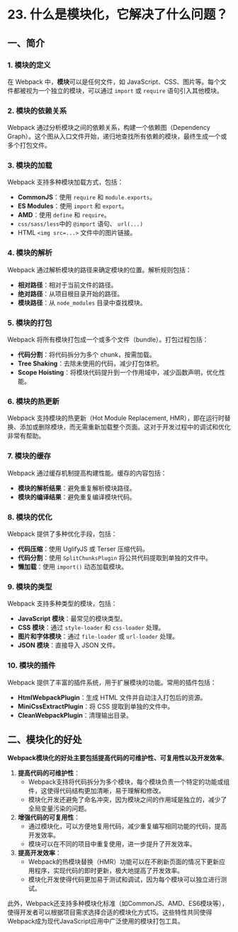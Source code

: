 # 23. 什么是模块化，它解决了什么问题？

## 一、简介

### 1. **模块的定义**
在 Webpack 中，**模块**可以是任何文件，如 JavaScript、CSS、图片等。每个文件都被视为一个独立的模块，可以通过 `import` 或 `require` 语句引入其他模块。

### 2. **模块的依赖关系**
Webpack 通过分析模块之间的依赖关系，构建一个依赖图（Dependency Graph）。这个图从入口文件开始，递归地查找所有依赖的模块，最终生成一个或多个打包文件。

### 3. **模块的加载**
Webpack 支持多种模块加载方式，包括：
- **CommonJS**：使用 `require` 和 `module.exports`。
- **ES Modules**：使用 `import` 和 `export`。
- **AMD**：使用 `define` 和 `require`。
- `css/sass/less`中的 `@import` 语句、 `url(...)` 
- HTML `<img src=...>` 文件中的图片链接。

### 4. **模块的解析**
Webpack 通过解析模块的路径来确定模块的位置。解析规则包括：
- **相对路径**：相对于当前文件的路径。
- **绝对路径**：从项目根目录开始的路径。
- **模块路径**：从 `node_modules` 目录中查找模块。

### 5. **模块的打包**
Webpack 将所有模块打包成一个或多个文件（bundle）。打包过程包括：
- **代码分割**：将代码拆分为多个 chunk，按需加载。
- **Tree Shaking**：去除未使用的代码，减少打包体积。
- **Scope Hoisting**：将模块代码提升到一个作用域中，减少函数声明，优化性能。

### 6. **模块的热更新**
Webpack 支持模块的热更新（Hot Module Replacement, HMR），即在运行时替换、添加或删除模块，而无需重新加载整个页面。这对于开发过程中的调试和优化非常有帮助。

### 7. **模块的缓存**
Webpack 通过缓存机制提高构建性能。缓存的内容包括：
- **模块的解析结果**：避免重复解析模块路径。
- **模块的编译结果**：避免重复编译模块代码。

### 8. **模块的优化**
Webpack 提供了多种优化手段，包括：
- **代码压缩**：使用 UglifyJS 或 Terser 压缩代码。
- **代码分割**：使用 `SplitChunksPlugin` 将公共代码提取到单独的文件中。
- **懒加载**：使用 `import()` 动态加载模块。

### 9. **模块的类型**
Webpack 支持多种类型的模块，包括：
- **JavaScript 模块**：最常见的模块类型。
- **CSS 模块**：通过 `style-loader` 和 `css-loader` 处理。
- **图片和字体模块**：通过 `file-loader` 或 `url-loader` 处理。
- **JSON 模块**：直接导入 JSON 文件。

### 10. **模块的插件**
Webpack 提供了丰富的插件系统，用于扩展模块的功能。常用的插件包括：
- **HtmlWebpackPlugin**：生成 HTML 文件并自动注入打包后的资源。
- **MiniCssExtractPlugin**：将 CSS 提取到单独的文件中。
- **CleanWebpackPlugin**：清理输出目录。

## 二、模块化的好处

‌**Webpack模块化的好处主要包括提高代码的可维护性、可复用性以及开发效率**‌。

1. ‌**提高代码的可维护性**‌：
   - Webpack支持将代码拆分为多个模块，每个模块负责一个特定的功能或组件，这使得代码结构更加清晰，易于理解和修改‌。
   - 模块化开发还避免了命名冲突，因为模块之间的作用域是独立的，减少了全局变量污染的问题‌。
2. ‌**增强代码的可复用性**‌：
   - 通过模块化，可以方便地复用代码，减少重复编写相同功能的代码，提高开发效率‌。
   - 模块可以在不同的项目中重复使用，进一步提升了开发效率‌。
3. ‌**提高开发效率**‌：
   - Webpack的热模块替换（HMR）功能可以在不刷新页面的情况下更新应用程序，实现代码的即时更新，极大地提高了开发效率‌。
   - 模块化开发使得代码更加易于测试和调试，因为每个模块可以独立进行测试‌。

此外，Webpack还支持多种模块化标准（如CommonJS、AMD、ES6模块等），使得开发者可以根据项目需求选择合适的模块化方式‌15。这些特性共同使得Webpack成为现代JavaScript应用中广泛使用的模块打包工具。